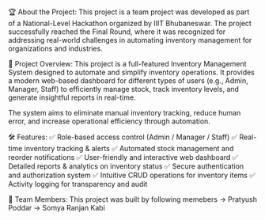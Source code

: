 🏆 About the Project: 
This project is a team project was developed as part of a National-Level Hackathon organized by IIIT Bhubaneswar.
The project successfully reached the Final Round, where it was recognized for addressing real-world challenges in automating inventory management for organizations and industries.

🚀 Project Overview: 
This project is a full-featured Inventory Management System designed to automate and simplify inventory operations. It provides a modern web-based dashboard for different types of users (e.g., Admin, Manager, Staff) to efficiently manage stock, track inventory levels, and generate insightful reports in real-time.

The system aims to eliminate manual inventory tracking, reduce human error, and increase operational efficiency through automation.

🛠️ Features:
✅ Role-based access control (Admin / Manager / Staff)
✅ Real-time inventory tracking & alerts 
✅ Automated stock management and reorder notifications
✅ User-friendly and interactive web dashboard 
✅ Detailed reports & analytics on inventory status
✅ Secure authentication and authorization system 
✅ Intuitive CRUD operations for inventory items
✅ Activity logging for transparency and audit 

👥 Team Members:
This project was built by following memebers
-> Pratyush Poddar
-> Somya Ranjan Kabi 
